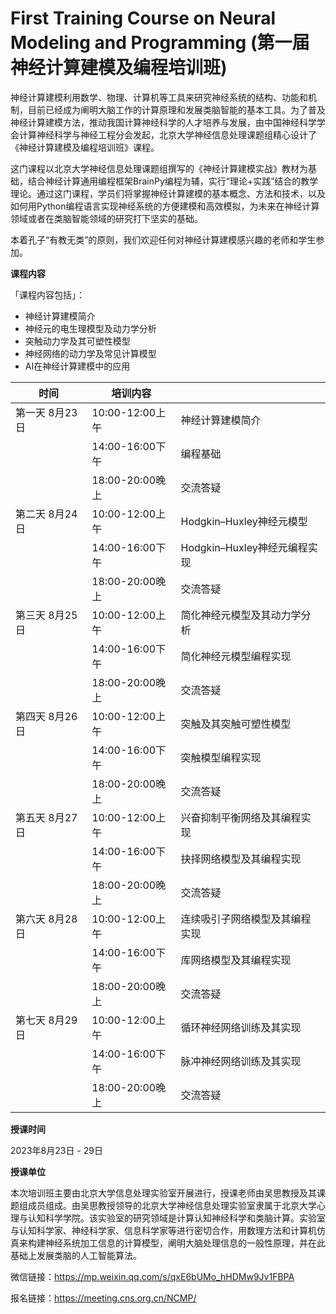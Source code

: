 # First Training Course on Neural Modeling and Programming (第一届神经计算建模及编程培训班)



神经计算建模利用数学、物理、计算机等工具来研究神经系统的结构、功能和机制，目前已经成为阐明大脑工作的计算原理和发展类脑智能的基本工具。为了普及神经计算建模方法，推动我国计算神经科学的人才培养与发展，由中国神经科学学会计算神经科学与神经工程分会发起，北京大学神经信息处理课题组精心设计了《神经计算建模及编程培训班》课程。

这门课程以北京大学神经信息处理课题组撰写的《神经计算建模实战》教材为基础，结合神经计算通用编程框架BrainPy编程为辅，实行“理论+实践”结合的教学理论。通过这门课程，学员们将掌握神经计算建模的基本概念、方法和技术，以及如何用Python编程语言实现神经系统的方便建模和高效模拟，为未来在神经计算领域或者在类脑智能领域的研究打下坚实的基础。

本着孔子“有教无类”的原则，我们欢迎任何对神经计算建模感兴趣的老师和学生参加。



**课程内容**

「课程内容包括」：

- 神经计算建模简介
- 神经元的电生理模型及动力学分析
- 突触动力学及其可塑性模型
- 神经网络的动力学及常见计算模型
- AI在神经计算建模中的应用



| **时间**        | **培训内容**    |                                |
| --------------- | --------------- | ------------------------------ |
| 第一天  8月23日 | 10:00-12:00上午 | 神经计算建模简介               |
|                 | 14:00-16:00下午 | 编程基础                       |
|                 | 18:00-20:00晚上 | 交流答疑                       |
| 第二天  8月24日 | 10:00-12:00上午 | Hodgkin–Huxley神经元模型       |
|                 | 14:00-16:00下午 | Hodgkin–Huxley神经元编程实现   |
|                 | 18:00-20:00晚上 | 交流答疑                       |
| 第三天  8月25日 | 10:00-12:00上午 | 简化神经元模型及其动力学分析   |
|                 | 14:00-16:00下午 | 简化神经元模型编程实现         |
|                 | 18:00-20:00晚上 | 交流答疑                       |
| 第四天  8月26日 | 10:00-12:00上午 | 突触及其突触可塑性模型         |
|                 | 14:00-16:00下午 | 突触模型编程实现               |
|                 | 18:00-20:00晚上 | 交流答疑                       |
| 第五天  8月27日 | 10:00-12:00上午 | 兴奋抑制平衡网络及其编程实现   |
|                 | 14:00-16:00下午 | 抉择网络模型及其编程实现       |
|                 | 18:00-20:00晚上 | 交流答疑                       |
| 第六天  8月28日 | 10:00-12:00上午 | 连续吸引子网络模型及其编程实现 |
|                 | 14:00-16:00下午 | 库网络模型及其编程实现         |
|                 | 18:00-20:00晚上 | 交流答疑                       |
| 第七天  8月29日 | 10:00-12:00上午 | 循环神经网络训练及其实现       |
|                 | 14:00-16:00下午 | 脉冲神经网络训练及其实现       |
|                 | 18:00-20:00晚上 | 交流答疑                       |


**授课时间**

2023年8月23日 - 29日



**授课单位**

本次培训班主要由北京大学信息处理实验室开展进行，授课老师由吴思教授及其课题组成员组成。由吴思教授领导的北京大学神经信息处理实验室隶属于北京大学心理与认知科学学院。该实验室的研究领域是计算认知神经科学和类脑计算。实验室与认知科学家、神经科学家、信息科学家等进行密切合作，用数理方法和计算机仿真来构建神经系统加工信息的计算模型，阐明大脑处理信息的一般性原理，并在此基础上发展类脑的人工智能算法。

微信链接：https://mp.weixin.qq.com/s/qxE6bUMo_hHDMw9Jv1FBPA

报名链接：https://meeting.cns.org.cn/NCMP/